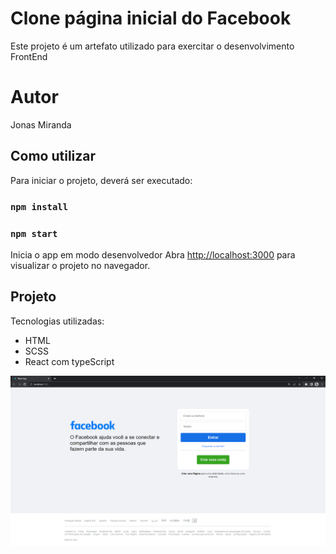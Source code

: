 # Clone página inicial do Facebook

Este projeto é um artefato utilizado para exercitar o desenvolvimento FrontEnd

# Autor

Jonas Miranda

## Como utilizar

Para iniciar o projeto, deverá ser executado:

### `npm install`

### `npm start`

Inicia o app em modo desenvolvedor
Abra [http://localhost:3000](http://localhost:3000) para visualizar o projeto no navegador.

## Projeto

Tecnologias utilizadas:

- HTML
- SCSS
- React com typeScript

![](assets/facebook-clone.png)
